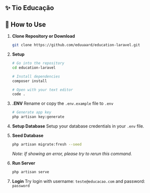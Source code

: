 ## ✨ Tio Educação


## 🚀 How to Use

1. **Clone Repository or Download**
    ```bash
    git clone https://github.com/eduuaard/education-laravel.git
    ```
    
2. **Setup**
    ```bash
    # Go into the repository
    cd education-laravel

    # Install dependencies
    composer install

    # Open with your text editor
    code .
    ```
   
3. **.ENV**
    Rename or copy the `.env.example` file to `.env`
    ```bash
    # Generate app key
    php artisan key:generate
    ```

4. **Setup Database**
    Setup your database credentials in your `.env` file.

5. **Seed Database**
    ```bash
    php artisan migrate:fresh --seed
    ```
   *Note: If showing an error, please try to rerun this command.*


7. **Run Server**
    ```bash
    php artisan serve
    ```

9. **Login**
    Try login with username: `teste@educacao.com` and password: `password`


